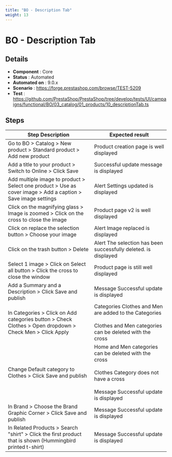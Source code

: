 ```yaml
---
title: "BO - Description Tab"
weight: 13
---
```


# BO - Description Tab
## Details
* **Component** : Core
* **Status** : Automated
* **Automated on** : 9.0.x
* **Scenario** : https://forge.prestashop.com/browse/TEST-5209
* **Test** : https://github.com/PrestaShop/PrestaShop/tree/develop/tests/UI/campaigns/functional/BO/03_catalog/01_products/10_descriptionTab.ts

## Steps
| Step Description | Expected result |
| ----- | ----- |
| Go to BO > Catalog > New product > Standard product > Add new product | Product creation page is well displayed |
| Add a title to your product > Switch to Online > Click Save | Successful update message is displayed |
| Add multiple image to product > Select one product > Use as cover image > Add a caption > Save image settings | Alert Settings updated is displayed |
| Click on the magnifying glass > Image is zoomed > Click on the cross to close the image | Product page v2 is well displayed |
| Click on replace the selection button > Choose your image | Alert Image replaced is displayed |
| Click on the trash button > Delete | Alert The selection has been successfully deleted. is displayed |
| Select 1 image > Click on Select all button > Click the cross to close the window | Product page is still well displayed |
| Add a Summary and a Description > Click Save and publish | Message Successful update is displayed |
| In Categories > Click on Add categories button > Check Clothes > Open dropdown > Check Men > Click Apply | Categories Clothes and Men are added to the Categories<br><br>Clothes and Men categories can be deleted with the cross |
| Change Default category to Clothes > Click Save and publish | Home and Men categories can be deleted with the cross<br><br>Clothes Category does not have a cross<br><br>Message Successful update is displayed |
| In Brand > Choose the Brand Graphic Corner > Click Save and publish | Message Successful update is displayed |
| In Related Products > Search "shirt" > Click the first product that is shown (Hummingbird printed t-shirt) | Message Successful update is displayed |